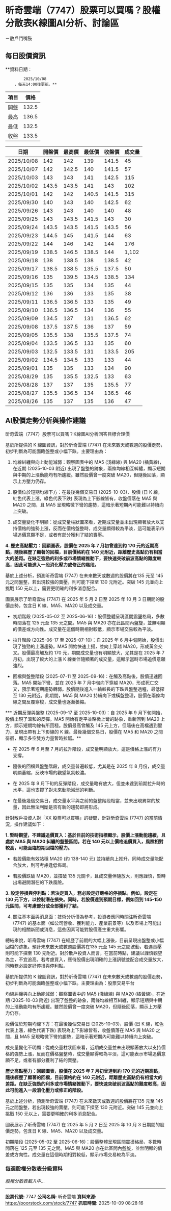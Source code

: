# 昕奇雲端（7747）股票可以買嗎？股權分散表K線圖AI分析、討論區
－散戶鬥嘴鼓

## 每日股價資訊

**資料日期：
        
            2025/10/08
        ，每天14:00後更新。**

| 項目 | 價格 |
|------|------|
| 開盤 | 132.5 |
| 最高 | 136.5 |
| 最低 | 132.5 |
| 收盤 | 133.5 |

| 日期 | 開盤價 | 最高價 | 最低價 | 收盤價 | 成交量 |
|------|--------|--------|--------|--------|--------|
| 2025/10/08 | 142 | 142 | 139 | 141.5 | 45 |
| 2025/10/07 | 142 | 142.5 | 140 | 141.5 | 57 |
| 2025/10/03 | 143 | 143 | 141 | 142.5 | 115 |
| 2025/10/02 | 143.5 | 143.5 | 141 | 143 | 102 |
| 2025/10/01 | 142 | 142 | 140.5 | 141.5 | 315 |
| 2025/09/30 | 140 | 143 | 140 | 142.5 | 62 |
| 2025/09/26 | 143 | 143 | 140 | 140 | 48 |
| 2025/09/25 | 143 | 143.5 | 141.5 | 143 | 30 |
| 2025/09/24 | 143.5 | 143.5 | 141.5 | 143.5 | 56 |
| 2025/09/23 | 144.5 | 145 | 141.5 | 144 | 63 |
| 2025/09/22 | 144 | 146 | 142 | 144 | 176 |
| 2025/09/19 | 138.5 | 146.5 | 138.5 | 144 | 1,102 |
| 2025/09/18 | 138 | 138.5 | 138 | 138.5 | 42 |
| 2025/09/17 | 138.5 | 138.5 | 135.5 | 137.5 | 50 |
| 2025/09/16 | 135 | 139.5 | 134.5 | 138.5 | 134 |
| 2025/09/15 | 135 | 135 | 134 | 135 | 44 |
| 2025/09/12 | 136 | 136 | 133 | 135 | 38 |
| 2025/09/11 | 136.5 | 136.5 | 133 | 135 | 49 |
| 2025/09/10 | 136.5 | 136.5 | 134 | 136 | 55 |
| 2025/09/09 | 134.5 | 137 | 131 | 136.5 | 62 |
| 2025/09/08 | 137.5 | 137.5 | 136 | 137 | 59 |
| 2025/09/05 | 135.5 | 138 | 135.5 | 137.5 | 74 |
| 2025/09/04 | 133.5 | 136.5 | 133 | 135 | 60 |
| 2025/09/03 | 132.5 | 133.5 | 131 | 133.5 | 205 |
| 2025/09/02 | 134.5 | 134.5 | 133 | 133 | 44 |
| 2025/09/01 | 135 | 135 | 133 | 134 | 90 |
| 2025/08/29 | 135 | 135.5 | 132.5 | 133 | 63 |
| 2025/08/28 | 137 | 137 | 135 | 135.5 | 77 |
| 2025/08/27 | 135.5 | 136.5 | 134 | 136.5 | 46 |
| 2025/08/26 | 135 | 137 | 135 | 136 | 47 |

## AI股價走勢分析與操作建議

昕奇雲端（7747）股票可以買嗎？K線圖AI分析回答目標合理價

基於所提供的 K 線圖資訊，對於昕奇雲端 (7747) 在未來數天或數週的股價走勢，初步判斷為可能面臨盤整或小幅下跌。主要理由為：

1.  均線糾纏與向上動能減弱：觀察圖表中的 MA5 (淺綠線) 與 MA20 (橘黃線)，在近期 (2025-10-03 附近) 出現了盤整的跡象，兩條均線相互糾纏，顯示短期與中期的上漲動能均有所趨緩。雖然股價曾一度突破 MA20，但隨後回落，顯示上方壓力仍存。

2.  股價位於短期均線下方：在最後幾個交易日 (2025-10-03)，股價 (日 K 線，紅色代表上漲，綠色代表下跌) 表現為上下影線皆有，收盤價落在 MA5 與 MA20 之間，且 MA5 呈現略微下彎的趨勢，這暗示著短期內可能難以持續向上突破。

3.  成交量變化不明顯：從成交量柱狀圖來看，近期成交量並未出現顯著放大以支持價格的強勢上漲，反而在價格盤整時，成交量顯得較為平淡，這可能表示市場追價意願不足，或者有部分獲利了結的賣壓。

**4.  歷史高點壓力：回顧圖表，股價在 2025 年 7 月初曾達到約 170 元的近期高點，隨後經歷了顯著的回檔，目前價格約在 140 元附近，距離歷史高點仍有相當大的差距。在缺乏強勁的利多或市場情緒推動下，要快速突破前波高點的難度較高，因此可能進入一段消化壓力或修正的階段。**

基於上述分析，預測昕奇雲端 (7747) 在未來數天或數週的股價將在135 元至 145 元之間盤整，若出現較強的賣壓，則可能下探至 130 元附近。突破 145 元並向上挑戰 150 元以上，需要更明確的利多消息配合。

圖表展示了昕奇雲端 (7747) 在 2025 年 5 月 2 日至 2025 年 10 月 3 日期間的股價走勢，包含日 K 線、MA5、MA20 以及成交量。

*   初期階段 (2025-05-02 至 2025-06-16)：股價整體呈現區間震盪格局，多數時間落在 125 元至 135 元之間。MA5 與 MA20 亦在此區間內盤旋，並無明顯的價差或方向性。成交量在這個時期相對較低，顯示市場交易較為平淡。

*   拉升階段 (2025-06-17 至 2025-07-10)：自 2025 年 6 月中旬開始，股價出現了強勁的上漲趨勢。MA5 開始快速上揚，並向上穿越 MA20，形成黃金交叉。股價最高觸及約 170 元，期間成交量也有明顯放大，尤其是在 2025 年 7 月初，出現了較大的上漲 K 線並伴隨顯著的成交量，這顯示當時市場追價意願強烈。

*   回檔與盤整階段 (2025-07-11 至 2025-09-16)：在觸及高點後，股價迅速回落。MA5 開始下彎，並在 2025 年 7 月中旬向下穿越 MA20，形成死亡交叉，預示著短期趨勢轉弱。股價隨後進入一輪較長的下跌與盤整過程，最低探至 130 元附近。此期間，MA5 與 MA20 持續向下或橫盤整理，股價在兩條均線之間反覆穿梭，成交量也逐漸萎縮。

***   近期反彈與盤整 (2025-09-17 至 2025-10-03)：自 2025 年 9 月下旬開始，股價出現了溫和的反彈。MA5 開始有走平並略微上彎的跡象，重新回到 MA20 上方，顯示短期均線有所回穩。股價最高曾觸及 145 元上方，但隨後在高檔遇到壓力，呈現出帶有上下影線的 K 線。最後幾個交易日，股價在 MA5 和 MA20 之間徘徊，顯示多空雙方力量暫時拉鋸。**

*   在 2025 年 6 月至 7 月的拉升階段，成交量明顯放大，這是價格上漲的有力支撐。

*   隨後的回檔與盤整階段，成交量普遍較低，尤其是在 2025 年 8 月份，成交量明顯萎縮，反映市場的觀望氣氛較濃。

*   在 2025 年 9 月下旬的反彈階段，成交量略有放大，但並未達到前期拉升時的水平，這也支撐了對未來動能減弱的判斷。

*   在最後幾個交易日，成交量水平與之前的盤整階段相當，並未出現異常的放量，因此無法判斷是否有新的趨勢即將形成。

針對散戶投資人對「XX 股票可以買嗎」的疑問，針對昕奇雲端 (7747) 的當前情況，操作建議如下：

**1.  暫時觀望，不建議追價買入：基於目前的技術指標顯示，股價上漲動能趨緩，且處於 MA5 與 MA20 糾纏的盤整區間。若在 140 元以上價格追價買入，風險相對較高，可能面臨短期回檔的壓力。**

*   若股價能有效站穩 MA20 (約 138-140 元) 並持續向上推升，同時成交量能配合放大，則可考慮逢低佈局。

*   若股價跌破 MA20，並摜破 135 元關卡，且成交量伴隨放大，則應謹慎，暫時出場避開潛在的下跌風險。

**3.  設定停損與停利點：若決定買入，務必設定好嚴格的停損點。例如，設定在 130 元下方，以控制潛在損失。同時，若股價達到預期目標，例如回到 145-150 元區間，可考慮部分或全部獲利了結。**

4.  關注基本面與消息面：技術分析僅為參考，投資者應同時關注昕奇雲端 (7747) 的基本面（如公司營收、獲利能力、產業前景等）以及市場上可能出現的相關新聞或消息，這些因素可能對股價產生重大影響。

總結來說，昕奇雲端 (7747) 在經歷了前期的大幅上漲後，目前呈現出盤整或小幅回檔的跡象。預計未來數天或數週股價將在135 元至 145 元之間波動，若遇賣壓則可能下探至 130 元附近。對於散戶投資人而言，在當前時點，建議以謹慎觀望為主，不宜追高。若考慮買入，應待股價出現明確的上漲訊號並配合成交量放大，同時務必設定好停損與停利點。

基於所提供的 K 線圖資訊，對於昕奇雲端 (7747) 在未來數天或數週的股價走勢，初步判斷為可能面臨盤整或小幅下跌。主要理由為：股票交易平台

均線糾纏與向上動能減弱：觀察圖表中的 MA5 (淺綠線) 與 MA20 (橘黃線)，在近期 (2025-10-03 附近) 出現了盤整的跡象，兩條均線相互糾纏，顯示短期與中期的上漲動能均有所趨緩。雖然股價曾一度突破 MA20，但隨後回落，顯示上方壓力仍存。

股價位於短期均線下方：在最後幾個交易日 (2025-10-03)，股價 (日 K 線，紅色代表上漲，綠色代表下跌) 表現為上下影線皆有，收盤價落在 MA5 與 MA20 之間，且 MA5 呈現略微下彎的趨勢，這暗示著短期內可能難以持續向上突破。

成交量變化不明顯：從成交量柱狀圖來看，近期成交量並未出現顯著放大以支持價格的強勢上漲，反而在價格盤整時，成交量顯得較為平淡，這可能表示市場追價意願不足，或者有部分獲利了結的賣壓。

**歷史高點壓力：回顧圖表，股價在 2025 年 7 月初曾達到約 170 元的近期高點，隨後經歷了顯著的回檔，目前價格約在 140 元附近，距離歷史高點仍有相當大的差距。在缺乏強勁的利多或市場情緒推動下，要快速突破前波高點的難度較高，因此可能進入一段消化壓力或修正的階段。**

基於上述分析，預測昕奇雲端 (7747) 在未來數天或數週的股價將在135 元至 145 元之間盤整，若出現較強的賣壓，則可能下探至 130 元附近。突破 145 元並向上挑戰 150 元以上，需要更明確的利多消息配合。

圖表展示了昕奇雲端 (7747) 在 2025 年 5 月 2 日至 2025 年 10 月 3 日期間的股價走勢，包含日 K 線、MA5、MA20 以及成交量。

初期階段 (2025-05-02 至 2025-06-16)：股價整體呈現區間震盪格局，多數時間落在 125 元至 135 元之間。MA5 與 MA20 亦在此區間內盤旋，並無明顯的價差或方向性。成交量在這個時期相對較低，顯示市場交易較為平淡。

### 每週股權分散表分級資料

*股權分散表載入中...*

---

**股票代號:** 7747
**公司名稱:** 昕奇雲端
**資料來源:** https://poorstock.com/stock/7747
**抓取時間:** 2025-10-09 08:28:16